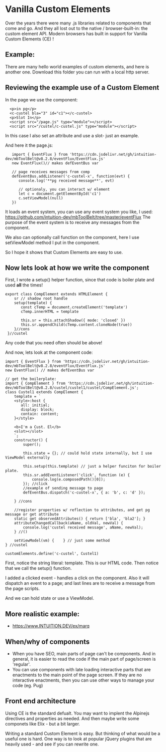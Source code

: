 ﻿
# Vanilla Custom Elements

Over the years there were many .js libraries related to components that come and go.
 And they all lost out to the native / browser-built-in: the custom element API.
Modern browsers has built in support for Vanilla Custom Elements (CE) !


## Example:

There are many hello world examples of custom elements, and here is another one. Download this folder you can run with a local http server. 

## Reviewing the example use of a Custom Element

In the page we use the component:

```
  <p>in pg</p>
  <c-custel bla="3" id="c1"></c-custel>
  <p>Slot In</p>
  <script src="/page.js" type="module"></script>
  <script src="/custel/c-custel.js" type="module"></script>
```

In this case I also set an attribute and use a slot- just an example.

And here it the page.js:

```
   import { EventFlux } from 'https://cdn.jsdelivr.net/gh/intuition-dev/mbToolBelt@v8.2.8/eventFlux/EventFlux.js'
   new EventFlux()// makes defEventBus var

   // page receives messages from comp
   defEventBus.addListener('c-custel-x', function(evt) {
      console.log('**pg received message**', evt)

      // optionaly, you can interact w/ element
      let c = document.getElementById('c1')
      c.setViewModel(null)
   })
```

It loads an event system, you can use any event system you like, I used: https://github.com/intuition-dev/mbToolBelt/tree/master/eventFlux
The purpose of the event system is to receive any messages from the component. 

We also can optionally call function on the component, here I use setViewModel method I put in the component.


So I hope it shows that Custom Elements are easy to use.


## Now lets look at how we write the component

First, I wrote a setup() helper function, since that code is boiler plate and used **all** the times!

```
export class CompElement extends HTMLElement {
    sr // shadow root handle
    setup(template) {
       const cTemp = document.createElement('template')
       cTemp.innerHTML = template
 
       this.sr = this.attachShadow({ mode: 'closed' })
       this.sr.appendChild(cTemp.content.cloneNode(true))
    }//cons
 }//custel
```

Any code that you need often should be above!

And now, lets look at the component code:

```
import { EventFlux } from 'https://cdn.jsdelivr.net/gh/intuition-dev/mbToolBelt@v8.2.8/eventFlux/EventFlux.js'
new EventFlux() // makes defEventBus var

// get the boilerplate:
import { CompElement } from 'https://cdn.jsdelivr.net/gh/intuition-dev/mbToolBelt@v8.2.8/custel/custel1/custel/CompElement.js';
class Custel1 extends CompElement {
    template = `
    <style>:host {
       all: initial;
       display: block;
       contain: content;
    }</style>
    
    <b>I'm a Cust. El</b>
    <slot></slot>
    `;    
    constructor() {
        super();

        this.state = {}; // could hold state internally, but I use ViewModel externally

        this.setup(this.template) // just a helper funciton for boiler plate.
        this.sr.addEventListener('click', function (e) {
            console.log(e.composedPath()[0]);
        }); //click
        //example of sending message to page
        defEventBus.dispatch('c-custel-x', { a: 'b', c: 'd' });
        
    } //cons

    //register properties w/ reflection to attributes, and get pg message or get attribute
    static get observedAttributes() { return ['bla', 'bla2']; }
    attributeChangedCallback(aName, oldVal, newVal) {
        console.log('custel received message', aName, newVal);
    } //()

    setViewModel(vm) {    } // just some method
} //custel

customElements.define('c-custel', Custel1)
```

First, notice the string literal: template. This is our HTML code.
Then notice that we call the setup() function.

I added a clicked event - handles a click on the component. Also it will dispatch an event to a page; and last lines are to receive
a message from the page scripts. 

And we can hold state or use a ViewModel.


## More realistic example:

- https://www.INTUITION.DEV/ex/marq


## When/why of components

- When you have SEO, main parts of page can't be components. And in general, it is easier to read the code if the main part of page/screen is 'regular'.
- You can use components with late loading interactive parts that are enactments to the main point of the page screen. If they are no interactive enactments, then you can use other ways to manage your code (eg. Pug)

## Front end architecture 

Using CE is the standard defualt. You may want to implent the Alpinejs directives and properties as needed. And then maybe write some componets like Elix - but a bit larger.

Writing a standard Custom Element is easy. But thinking of what would be a useful one is hard. One way is to 
look at popular jQuery plugins that are heavily used - and see if you can rewrite one.
